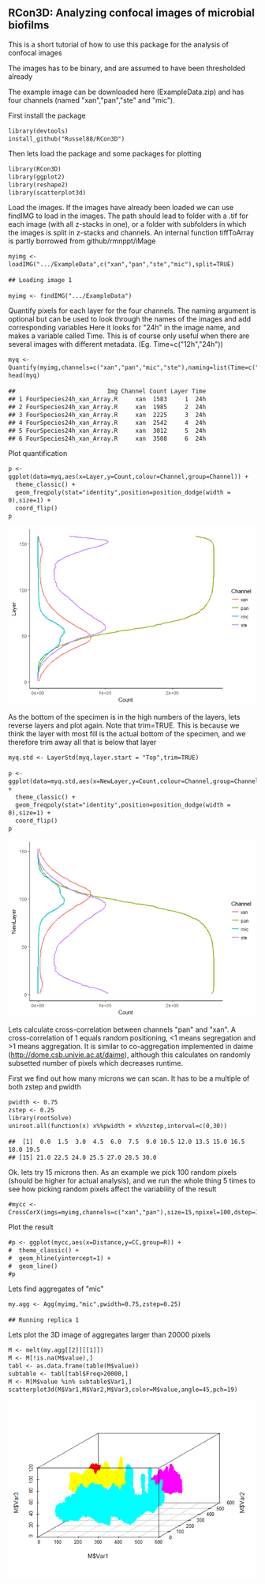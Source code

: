 RCon3D: Analyzing confocal images of microbial biofilms
-------------------------------------------------------

This is a short tutorial of how to use this package for the analysis of confocal images

The images has to be binary, and are assumed to have been thresholded already

The example image can be downloaded here (ExampleData.zip) and has four channels (named "xan","pan","ste" and
"mic").

First install the package

    library(devtools)
    install_github("Russel88/RCon3D")

Then lets load the package and some packages for plotting

    library(RCon3D)
    library(ggplot2)
    library(reshape2)
    library(scatterplot3d)

Load the images. If the images have already been loaded we can use
findIMG to load in the images. The path should lead to folder with a
.tif for each image (with all z-stacks in one), or a folder with
subfolders in which the images is split in z-stacks and channels. An
internal function tiffToArray is partly borrowed from
github/rmnppt/iMage

    myimg <- loadIMG(".../ExampleData",c("xan","pan","ste","mic"),split=TRUE)

    ## Loading image 1

    myimg <- findIMG(".../ExampleData")

Quantify pixels for each layer for the four channels. The naming
argument is optional but can be used to look through the names of the
images and add corresponding variables Here it looks for "24h" in the
image name, and makes a variable called Time. This is of course only
useful when there are several images with different metadata. (Eg.
Time=c("12h","24h"))

    myq <- Quantify(myimg,channels=c("xan","pan","mic","ste"),naming=list(Time=c("24h")))
    head(myq)

    ##                          Img Channel Count Layer Time
    ## 1 FourSpecies24h_xan_Array.R     xan  1583     1  24h
    ## 2 FourSpecies24h_xan_Array.R     xan  1985     2  24h
    ## 3 FourSpecies24h_xan_Array.R     xan  2225     3  24h
    ## 4 FourSpecies24h_xan_Array.R     xan  2542     4  24h
    ## 5 FourSpecies24h_xan_Array.R     xan  3012     5  24h
    ## 6 FourSpecies24h_xan_Array.R     xan  3508     6  24h

Plot quantification

    p <- ggplot(data=myq,aes(x=Layer,y=Count,colour=Channel,group=Channel)) +
      theme_classic() +
      geom_freqpoly(stat="identity",position=position_dodge(width = 0),size=1) +
      coord_flip()
    p

![](README_files/figure-markdown_strict/unnamed-chunk-5-1.png)

As the bottom of the specimen is in the high numbers of the layers, lets
reverse layers and plot again. Note that trim=TRUE. This is because we
think the layer with most fill is the actual bottom of the specimen, and
we therefore trim away all that is below that layer

    myq.std <- LayerStd(myq,layer.start = "Top",trim=TRUE)

    p <- ggplot(data=myq.std,aes(x=NewLayer,y=Count,colour=Channel,group=Channel)) +
      theme_classic() +
      geom_freqpoly(stat="identity",position=position_dodge(width = 0),size=1) +
      coord_flip()
    p

![](README_files/figure-markdown_strict/unnamed-chunk-6-1.png)

Lets calculate cross-correlation between channels "pan" and "xan". A
cross-correlation of 1 equals random positioning, &lt;1 means
segregation and &gt;1 means aggregation. It is similar to co-aggregation
implemented in daime (<http://dome.csb.univie.ac.at/daime>), although
this calculates on randomly subsetted number of pixels which decreases
runtime.

First we find out how many microns we can scan. It has to be a multiple
of both zstep and pwidth

    pwidth <- 0.75
    zstep <- 0.25
    library(rootSolve)
    uniroot.all(function(x) x%%pwidth + x%%zstep,interval=c(0,30))

    ##  [1]  0.0  1.5  3.0  4.5  6.0  7.5  9.0 10.5 12.0 13.5 15.0 16.5 18.0 19.5
    ## [15] 21.0 22.5 24.0 25.5 27.0 28.5 30.0

Ok. lets try 15 microns then. As an example we pick 100 random pixels
(should be higher for actual analysis), and we run the whole thing 5
times to see how picking random pixels affect the variability of the
result

    #mycc <- CrossCorX(imgs=myimg,channels=c("xan","pan"),size=15,npixel=100,dstep=1,pwidth=0.75,zstep=0.25,R=5)

Plot the result

    #p <- ggplot(mycc,aes(x=Distance,y=CC,group=R)) +
    #  theme_classic() +
    #  geom_hline(yintercept=1) +
    #  geom_line() 
    #p

Lets find aggregates of "mic"

    my.agg <- Agg(myimg,"mic",pwidth=0.75,zstep=0.25)

    ## Running replica 1

Lets plot the 3D image of aggregates larger than 20000 pixels

    M <- melt(my.agg[[2]][[1]])
    M <- M[!is.na(M$value),]
    tabl <- as.data.frame(table(M$value))
    subtable <- tabl[tabl$Freq>20000,]
    M <- M[M$value %in% subtable$Var1,]
    scatterplot3d(M$Var1,M$Var2,M$Var3,color=M$value,angle=45,pch=19)

![](README_files/figure-markdown_strict/unnamed-chunk-11-1.png)
